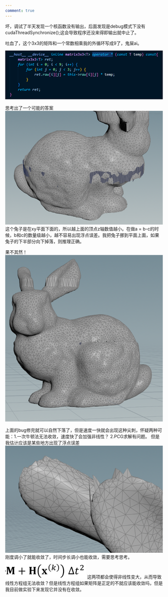 ```yaml
---
comment: true
---
```

坏，调试了半天发现一个核函数没有输出，后面发现是debug模式下没有cudaThreadSynchronize();这会导致程序还没来得即输出就中止了。

吐血了，这个3x3的矩阵和一个常数相乘我的外循环写成9了，鬼屎ai。

![](../../图片/4.11mul.png)

思考出了一个可能的答案
![](../../图片/4.103.png)
这个兔子是在xy平面下面的，所以越上面的顶点z轴数值越小。在做a = b-c的时候，b和c的数量级越小，越不容易出现浮点误差。我把兔子挪到平面上面，如果兔子的下半部分向下掉落，则推理正确。

果不其然！
![](../../图片/4.114-1.png)

上面的bug修完就可以自然下落了，但是速度一快就会出现这种尖刺，怀疑两种可能：1.一次牛顿法无法收敛，速度快了会加强非线性？ 2.PCG求解有问题。 但是我估计应该是某些地方出现了浮点误差
![](../../图片/4.115.png)
刚度调小了就能收敛了，时间步长调小也能收敛，需要思考思考。
![](../../图片/4.11公式.png)
这两项都会使得非线性变大，从而导致线性方程组无法收敛？但是线性方程组如果矩阵是正定的不就应该能收敛吗，但是我目前做实验下来发现它并没有在收敛。
